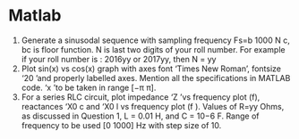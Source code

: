 # Matlab

1. Generate a sinusodal sequence with sampling frequency Fs=b
1000
N
c, bc is
floor function. N is last two digits of your roll number. For example if
your roll number is : 2016yy or 2017yy, then N = yy
2. Plot sin(x) vs cos(x) graph with axes font ‘Times New Roman’, fontsize
‘20 ’and properly labelled axes. Mention all the specifications in MATLAB
code. ‘x ’to be taken in range [−π π].
3. For a series RLC circuit, plot impedance ‘Z ’vs frequency plot (f), reactances
‘X0
c and ‘X0
l
vs frequency plot (f ). Values of R=yy Ohms, as
discussed in Question 1, L = 0.01 H, and C = 10−6 F. Range of frequency
to be used [0 1000] Hz with step size of 10.
